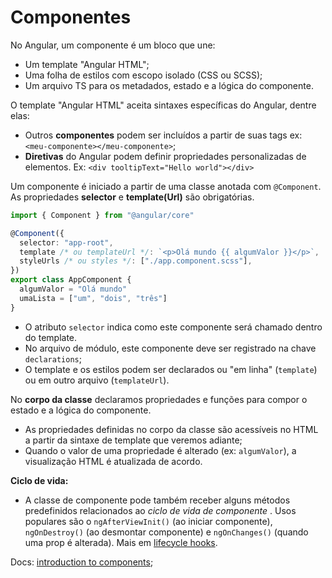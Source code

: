 # Componentes

No Angular, um componente é um bloco que une:

* Um template "Angular HTML";
* Uma folha de estilos com escopo isolado \(CSS ou SCSS\);
* Um arquivo TS para os metadados, estado e a lógica do componente.

O template "Angular HTML" aceita sintaxes específicas do Angular, dentre elas:

* Outros **componentes** podem ser incluídos a partir de suas tags ex: `<meu-componente></meu-componente>`;
* **Diretivas** do Angular podem definir propriedades personalizadas de elementos. Ex: `<div tooltipText="Hello world"></div>`

Um componente é iniciado a partir de uma classe anotada com `@Component`. As propriedades **selector** e **template\(Url\)** são obrigatórias.

```typescript
import { Component } from "@angular/core"

@Component({
  selector: "app-root",
  template /* ou templateUrl */: `<p>Olá mundo {{ algumValor }}</p>`,
  styleUrls /* ou styles */: ["./app.component.scss"],
})
export class AppComponent {
  algumValor = "Olá mundo"
  umaLista = ["um", "dois", "três"]
}
```

* O atributo `selector` indica como este componente será chamado dentro do template.
* No arquivo de módulo, este componente deve ser registrado na chave `declarations`;
* O template e os estilos podem ser declarados ou "em linha" \(`template`\) ou em outro arquivo \(`templateUrl`\).

No **corpo da classe** declaramos propriedades e funções para compor o estado e a lógica do componente.

* As propriedades definidas no corpo da classe são acessíveis no HTML a partir da sintaxe de template que veremos adiante;
* Quando o valor de uma propriedade é alterado \(ex: `algumValor`\), a visualização HTML é atualizada de acordo.

**Ciclo de vida:**

* A classe de componente pode também receber alguns métodos predefinidos relacionados ao _ciclo de vida de componente_ . Usos populares são o `ngAfterViewInit()` \(ao iniciar componente\), `ngOnDestroy()` \(ao desmontar componente\)  e `ngOnChanges()` \(quando uma prop é alterada\). Mais em [lifecycle hooks](https://angular.io/guide/lifecycle-hooks).

Docs: [introduction to components](https://angular.io/guide/architecture-components);

